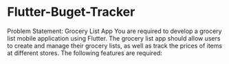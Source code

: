 # Flutter-Buget-Tracker
Problem Statement: Grocery List App You are required to develop a grocery list mobile application using Flutter. The grocery list app should allow users to create and manage their grocery lists, as well as track the prices of items at different stores. The following features are required:
